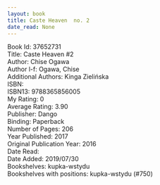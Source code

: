 ```yaml
---
layout: book
title: Caste Heaven  no. 2
date_read: None
---
```


Book Id: 37652731<br />
Title: Caste Heaven #2<br />
Author: Chise Ogawa<br />
Author l-f: Ogawa, Chise<br />
Additional Authors: Kinga Zielińska<br />
ISBN: <br />
ISBN13: 9788365856005<br />
My Rating: 0<br />
Average Rating: 3.90<br />
Publisher: Dango<br />
Binding: Paperback<br />
Number of Pages: 206<br />
Year Published: 2017<br />
Original Publication Year: 2016<br />
Date Read: <br />
Date Added: 2019/07/30<br />
Bookshelves: kupka-wstydu<br />
Bookshelves with positions: kupka-wstydu (#750)<br />

